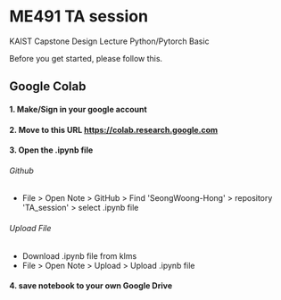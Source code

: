 # **ME491 TA session**

KAIST Capstone Design Lecture
Python/Pytorch Basic

Before you get started, please follow this.

## **Google Colab**

#### 1. Make/Sign in your google account
#### 2. Move to this URL https://colab.research.google.com
#### 3. Open the .ipynb file

###### Github
- File > Open Note > GitHub > Find 'SeongWoong-Hong' > repository 'TA_session' > select .ipynb file

###### Upload File
- Download .ipynb file from klms
- File > Open Note > Upload > Upload .ipynb file

#### 4. save notebook to your own Google Drive
